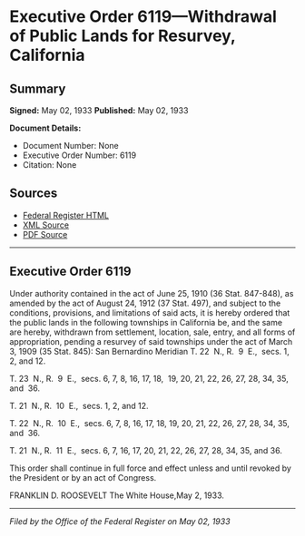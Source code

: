 # Executive Order 6119—Withdrawal of Public Lands for Resurvey, California

## Summary

**Signed:** May 02, 1933
**Published:** May 02, 1933

**Document Details:**
- Document Number: None
- Executive Order Number: 6119
- Citation: None

## Sources
- [Federal Register HTML](https://www.presidency.ucsb.edu/documents/executive-order-6119-withdrawal-public-lands-for-resurvey-california)
- [XML Source](None)
- [PDF Source](None)

---

## Executive Order 6119

Under authority contained in the act of June 25, 1910 (36 Stat. 847-848), as amended by the act of August 24, 1912 (37 Stat. 497), and subject to the conditions, provisions, and limitations of said acts, it is hereby ordered that the public lands in the following townships in California be, and the same are hereby, withdrawn from settlement, location, sale, entry, and all forms of appropriation, pending a resurvey of said townships under the act of March 3, 1909 (35 Stat. 845):
San Bernardino Meridian
T. 22  N., R.  9  E.,  secs. 1, 2, and 12.

T. 23  N., R.  9  E.,  secs. 6, 7, 8, 16, 17, 18,  19, 20, 21, 22, 26, 27, 28, 34, 35, and  36.

T. 21  N., R.  10  E.,  secs. 1, 2, and 12.

T. 22  N., R.  10  E.,  secs. 6, 7, 8, 16, 17, 18, 19, 20, 21, 22, 26, 27, 28, 34, 35, and  36.

T. 21  N., R.  11  E.,  secs. 6, 7, 16, 17, 20, 21, 22, 26, 27, 28, 34, 35, and 36.

This order shall continue in full force and effect unless and until revoked by the President or by an act of Congress.

FRANKLIN D. ROOSEVELT
The White House,May 2, 1933.

---

*Filed by the Office of the Federal Register on May 02, 1933*
